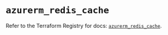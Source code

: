 # `azurerm_redis_cache`

Refer to the Terraform Registry for docs: [`azurerm_redis_cache`](https://registry.terraform.io/providers/hashicorp/azurerm/3.111.0/docs/resources/redis_cache).
